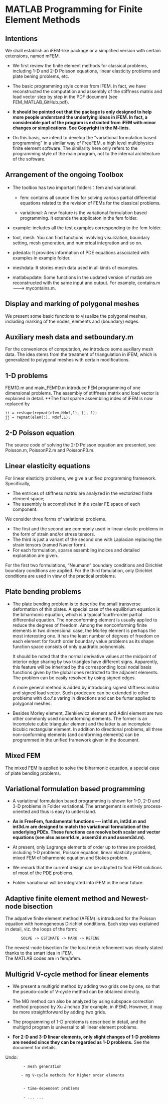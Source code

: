 # MATLAB Programming for Finite Element Methods

## Intentions

We shall establish an iFEM-like package or a simplified version with certain extensions, named mFEM. 

- We first review the finite element methods for classical problems, including 1-D and 2-D Poisson equations, linear elasticity problems and plate bening problems, etc. 

- The basic programming style comes from iFEM. In fact, we have reconstructed the computation and assembly of the stiffness matrix and load vector step by step in the PDF document (see FEM_MATLAB_GitHub.pdf). 

-  
  **It should be pointed out that the package is only designed to help more people understand the underlying ideas in iFEM. 
   In fact, a considerable part of the program is extracted from iFEM with minor changes or simplications. See Copyright in the M-lints.**

- On this basis, we intend to develop the "variational formulation based programming"  in a similar way of FreeFEM, a high level multiphysics finite element software. The similarity here only refers to the programming style of the main program, not to the internal architecture of the software.


## Arrangement of the ongoing Toolbox 

- The toolbox has two important folders：fem and variational.

  - fem: contains all source files for solving various partial differential equations related to the revision of FEMs for the classical problems. 
    
  - variational: A new feature is the variational formulation based programming. It extends the applicaton in the fem folder.

- example: includes all the test examples corresponding to the fem folder.

- tool, mesh: You can find functions involving visulization, boundary setting, mesh generation, and numerical integration and so on.

- pdedata: It provides information of PDE equations associated with examples in example folder. 

- meshdata: It stories mesh data used in all kinds of examples.

- matlabupdate: Some functions in the updated version of matlab are reconstructed with the same input and output. For example, contains.m ---> mycontains.m.

## Display and marking of polygonal meshes

We present some basic functions to visualize the polygonal meshes, including marking of the nodes, elements and (boundary) edges.

## Auxiliary mesh data and setboundary.m

For the convenience of computation, we introduce some auxiliary mesh data. The idea stems from the treatment of triangulation in iFEM, which is generalized to polygonal meshes with certain modifications.  

## 1-D problems

FEM1D.m and main_FEM1D.m introduce FEM programming of one dimensional problems. The assembly of stiffness matrix and load vector is explained in detail. 
**The final sparse assembling index of iFEM is now replaced by 
```
ii = reshape(repmat(elem,Ndof,1), [], 1);
jj = repmat(elem(:), Ndof,1);
```

## 2-D Poisson equation
The source code of solving the 2-D Poisson equation are presented, see Poisson.m, PoissonP2.m and PoissonP3.m.

## Linear elasticity equations

For linear elasticity problems, we give a unified programming framework. Specifically, 
- The entrices of stiffness matrix are analyzed in the vectorized finite element space;
- The assembly is accomplished in the scalar FE space of each component.

We consider three forms of variational problems. 
  - The first and the second are commonly used in linear elastic problems in the form of strain and/or stress tensors. 
  - The third is just a variant of the second one with Laplacian replacing the strain tensors (named Navier form).
  - For each formulation, sparse assembling indices and detailed explanation are given.

For the first two formulations,  “Neumann”  boundary conditions and Dirichlet boundary conditions are applied. 
For the third fomulation, only Dirichlet conditions are used in view of the practical problems.

## Plate bending problems

- The plate bending problem is to describe the small transverse deformation of thin plates. A special case of the equilibrium equation is the biharmonic equation, which is a typical fourth-order partial differential equation. The nonconforming element is usually applied to reduce the degrees of freedom. Among the nonconforming finite elements in two dimensional case, the Morley element is perhaps the most interesting one. It has the least number of degrees of freedom on each element for fourth order boundary value problems as its shape function space consists of only quadratic polynomials.

    It should be noted that the normal derivative values at the midpoint of interior edge sharing by two triangles have different signs. Apparently, this feature will be inherited by the corresponding local nodal basis functions given by the global ones restricted to the adjacent elements. The problem can be easily resolved by using signed edges.
    
    A more general method is added by introducing signed stiffness matrix and signed load vector. Such prodecure can be extended to other problems with d.o.f.s varing in directions and can be furter applied to polygonal meshes.
	
- Besides Morley element, Zienkiewicz element and Adini element are two other commonly used nonconforming elements. 
  The former is an incomplete cubic triangular element and the latter is an incomplete bicubic rectangular element.
  In addition to directional problems, all three non-conforming elements (and conforming elements) can be programmed in the unified framework given in the document.

## Mixed FEM
  
   The mixed FEM is applied to solve the biharmonic equation, a special case of plate bending problems.
   

## Variational formulation based programming

  - A variational formulation based programming is shown for 1-D, 2-D and 3-D problems in Folder variational. The arrangement is entirely  process-oriented and thus is easy to understand. 
  
  - **As in FreeFem, fundamental functions --- int1d.m, int2d.m and int3d.m are designed to match the variational formulation of the underlying PDEs. These functions can resolve both scalar and vector equations (see also assem1d.m, assem2d.m and assem3d.m).**
  
  - At present, only Lagrange elements of order up to three are provided, including 1-D problems, Poisson equation, linear elasticity problem, mixed FEM of biharmonic equation and Stokes problem. 
  
  - We remark that the current design can be adapted to find FEM solutions of most of the PDE problems.
  
  - Folder variational will be integrated into iFEM in the near future.

  
## Adaptive finite element method and Newest-node bisection

The adpative finite element method (AFEM) is introduced for the Poisson equation with homogeneous Dirichlet 
   conditions.  Each step was explained in detail, viz. the loops of the form: 

           SOLVE -> ESTIMATE -> MARK -> REFINE

The newest-node bisection for the local mesh refinement was clearly stated thanks to the smart idea in iFEM.  
The MATLAB codes are in fem/afem. 

## Multigrid V-cycle method for linear elements

  - We present a multigrid method by adding two grids one by one, so that the pseudo-code of V-cycle method can be obtained directly.
  
  - The MG method can also be analyzed by using subspace correction method proposed by Xu Jinchao (for example, in iFEM). 
    However, it may be more straightforward by adding two grids.

  - The programming of 1-D problems is described in detail, and the multigrid program is universal to all linear element problems.
  
  - **For 2-D and 3-D linear elements, only slight changes of 1-D problems are needed since they can be regarded as 1-D problems.**
    See the document for details.


Undo: 

	   
            - mesh generation   
	    
	       - mg V-cycle methods for higher order elements
	    
  
            - time-dependent problems 

            - ... ...
	    
	    
	 
